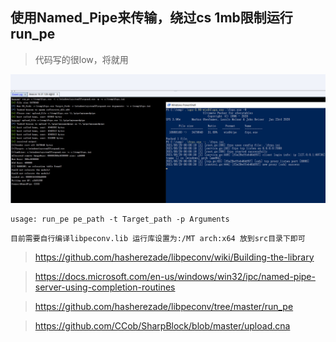 ## 使用Named_Pipe来传输，绕过cs 1mb限制运行run_pe
> 代码写的很low，将就用


![](https://github.com/dust-life/test/blob/main/run.png)

```
usage: run_pe pe_path -t Target_path -p Arguments
```
```
目前需要自行编译libpeconv.lib 运行库设置为:/MT arch:x64 放到src目录下即可
```
> https://github.com/hasherezade/libpeconv/wiki/Building-the-library

> https://docs.microsoft.com/en-us/windows/win32/ipc/named-pipe-server-using-completion-routines

> https://github.com/hasherezade/libpeconv/tree/master/run_pe

> https://github.com/CCob/SharpBlock/blob/master/upload.cna
